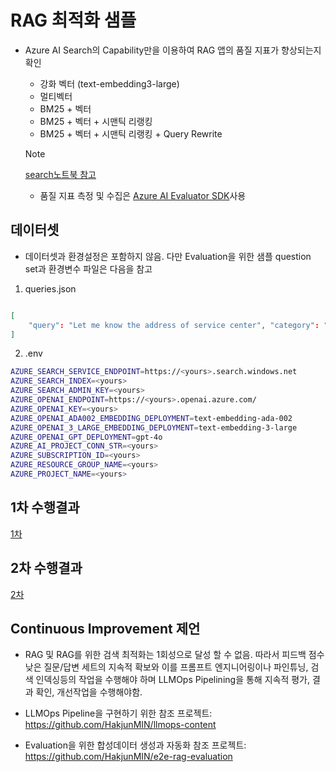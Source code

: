 # RAG 최적화 샘플

* Azure AI Search의 Capability만을 이용하여 RAG 앱의 품질 지표가 향상되는지 확인

    * 강화 벡터 (text-embedding3-large)
    * 멀티벡터
    * BM25 + 벡터
    * BM25 + 벡터 + 시맨틱 리랭킹
    * BM25 + 벡터 + 시맨틱 리랭킹 + Query Rewrite
 
    >[!Note]
    >
    > [search노트북 참고](./search.ipynb)

    * 품질 지표 측정 및 수집은 [Azure AI Evaluator SDK](https://learn.microsoft.com/ko-kr/azure/ai-studio/how-to/develop/evaluate-sdk)사용

## 데이터셋

* 데이터셋과 환경설정은 포함하지 않음. 다만 Evaluation을 위한 샘플 question set과 환경변수 파일은 다음을 참고

1. queries.json

```json

[
    "query": "Let me know the address of service center", "category": "Service"
]
```

2. .env

```sh
AZURE_SEARCH_SERVICE_ENDPOINT=https://<yours>.search.windows.net
AZURE_SEARCH_INDEX=<yours>
AZURE_SEARCH_ADMIN_KEY=<yours>
AZURE_OPENAI_ENDPOINT=https://<yours>.openai.azure.com/
AZURE_OPENAI_KEY=<yours>
AZURE_OPENAI_ADA002_EMBEDDING_DEPLOYMENT=text-embedding-ada-002
AZURE_OPENAI_3_LARGE_EMBEDDING_DEPLOYMENT=text-embedding-3-large
AZURE_OPENAI_GPT_DEPLOYMENT=gpt-4o
AZURE_AI_PROJECT_CONN_STR=<yours>
AZURE_SUBSCRIPTION_ID=<yours>
AZURE_RESOURCE_GROUP_NAME=<yours>
AZURE_PROJECT_NAME=<yours>
```

## 1차 수행결과

[1차](./result1.md)

## 2차 수행결과

[2차](./result2.md)

## Continuous Improvement 제언

* RAG 및 RAG를 위한 검색 최적화는 1회성으로 달성 할 수 없음. 따라서 피드백 점수 낮은 질문/답변 세트의 지속적 확보와 이를 프롬프트 엔지니어링이나 파인튜닝, 검색 인덱싱등의 작업을 수행해야 하며 LLMOps Pipelining을 통해 지속적 평가, 결과 확인, 개선작업을 수행해야함. 

* LLMOps Pipeline을 구현하기 위한 참조 프로젝트: https://github.com/HakjunMIN/llmops-content
* Evaluation을 위한 합성데이터 생성과 자동화 참조 프로젝트: https://github.com/HakjunMIN/e2e-rag-evaluation